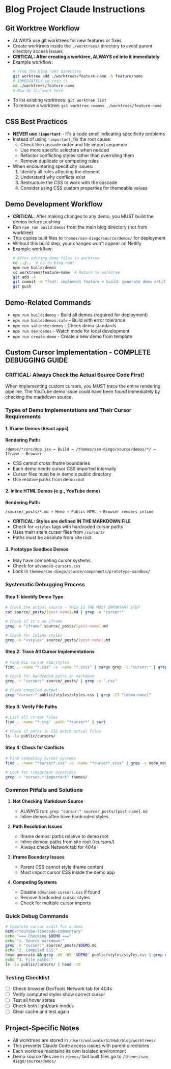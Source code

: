 # Blog Project Claude Instructions

## Git Worktree Workflow
- ALWAYS use git worktrees for new features or fixes
- Create worktrees inside the `./worktrees/` directory to avoid parent directory access issues
- **CRITICAL: After creating a worktree, ALWAYS cd into it immediately**
- Example workflow:
  ```bash
  # From the blog root directory
  git worktree add ./worktrees/feature-name -b feature/name
  # IMMEDIATELY cd into it
  cd ./worktrees/feature-name
  # Now do all work here
  ```
- To list existing worktrees: `git worktree list`
- To remove a worktree: `git worktree remove ./worktrees/feature-name`

## CSS Best Practices
- **NEVER use `!important`** - it's a code smell indicating specificity problems
- Instead of using `!important`, fix the root cause:
  - Check the cascade order and file import sequence
  - Use more specific selectors when needed
  - Refactor conflicting styles rather than overriding them
  - Remove duplicate or competing rules
- When encountering specificity issues:
  1. Identify all rules affecting the element
  2. Understand why conflicts exist
  3. Restructure the CSS to work with the cascade
  4. Consider using CSS custom properties for themeable values

## Demo Development Workflow
- **CRITICAL**: After making changes to any demo, you MUST build the demos before pushing
- Run `npm run build:demos` from the main blog directory (not from worktree)
- This copies built files to `themes/san-diego/source/demos/` for deployment
- Without this build step, your changes won't appear on Netlify
- Example workflow:
  ```bash
  # After editing demo files in worktree
  cd ../..  # Go to blog root
  npm run build:demos
  cd worktrees/feature-name  # Return to worktree
  git add -A
  git commit -m "feat: implement feature + build: generate demo artifacts"
  git push
  ```

## Demo-Related Commands
- `npm run build:demos` - Build all demos (required for deployment)
- `npm run build:demos:safe` - Build with error tolerance
- `npm run validate:demos` - Check demo standards
- `npm run dev:demos` - Watch mode for local development
- `npm run create:demo` - Create a new demo from template

## Custom Cursor Implementation - COMPLETE DEBUGGING GUIDE

### CRITICAL: Always Check the Actual Source Code First!
When implementing custom cursors, you MUST trace the entire rendering pipeline. The YouTube demo issue could have been found immediately by checking the markdown source.

### Types of Demo Implementations and Their Cursor Requirements

#### 1. Iframe Demos (React apps)
**Rendering Path:**
```
/demos/*/src/App.jsx → Build → /themes/san-diego/source/demos/*/ → Iframe → Browser
```
- CSS cannot cross iframe boundaries
- Each demo needs cursor CSS imported internally
- Cursor files must be in demo's public directory
- Use relative paths from demo root

#### 2. Inline HTML Demos (e.g., YouTube demo)
**Rendering Path:**
```
/source/_posts/*.md → Hexo → Public HTML → Browser renders inline
```
- **CRITICAL: Styles are defined IN THE MARKDOWN FILE**
- Check for `<style>` tags with hardcoded cursor paths
- Uses main site's cursor files from `/cursors/`
- Paths must be absolute from site root

#### 3. Prototype Sandbox Demos
- May have competing cursor systems
- Check for `advanced-cursors.css`
- Look in `themes/san-diego/source/components/prototype-sandbox/`

### Systematic Debugging Process

#### Step 1: Identify Demo Type
```bash
# Check the actual source - THIS IS THE MOST IMPORTANT STEP
cat source/_posts/[post-name].md | grep -n "cursor:"

# Check if it's an iframe
grep -n "iframe" source/_posts/[post-name].md

# Check for inline styles
grep -n "<style>" source/_posts/[post-name].md
```

#### Step 2: Trace All Cursor Implementations
```bash
# Find ALL cursor CSS/styles
find . -name "*.css" -o -name "*.scss" | xargs grep -l "cursor:" | grep -v node_modules

# Check for hardcoded paths in markdown
grep -r "cursor:" source/_posts/ | grep -v ".css"

# Check compiled output
grep "cursor:" public/styles/styles.css | grep -C3 "[demo-name]"
```

#### Step 3: Verify File Paths
```bash
# List all cursor files
find . -name "*.svg" -path "*cursor*" | sort

# Check if paths in CSS match actual files
ls -la public/cursors/
```

#### Step 4: Check for Conflicts
```bash
# Find competing cursor systems
find . -name "*cursor*.css" -o -name "*cursor*.scss" | grep -v node_modules

# Look for !important overrides
grep -r "cursor.*!important" themes/
```

### Common Pitfalls and Solutions

1. **Not Checking Markdown Source**
   - ALWAYS run: `grep "cursor:" source/_posts/[post-name].md`
   - Inline demos often have hardcoded styles

2. **Path Resolution Issues**
   - Iframe demos: paths relative to demo root
   - Inline demos: paths from site root (/cursors/)
   - Always check Network tab for 404s

3. **Iframe Boundary Issues**
   - Parent CSS cannot style iframe content
   - Must import cursor CSS inside the demo app

4. **Competing Systems**
   - Disable `advanced-cursors.css` if found
   - Remove hardcoded cursor styles
   - Check for multiple cursor imports

### Quick Debug Commands
```bash
# Complete cursor audit for a demo
DEMO="YouTube-Timecode-Commentary"
echo "=== Checking $DEMO ==="
echo "1. Source markdown:"
grep -n "cursor:" source/_posts/$DEMO.md
echo "2. Compiled CSS:"
hexo generate && grep -A5 -B5 "$DEMO" public/styles/styles.css | grep cursor
echo "3. File paths:"
ls -la public/cursors/ | head -10
```

### Testing Checklist
- [ ] Check browser DevTools Network tab for 404s
- [ ] Verify computed styles show correct cursor
- [ ] Test all hover states
- [ ] Check both light/dark modes
- [ ] Clear cache and test again

## Project-Specific Notes
- All worktrees are stored in `/Users/waliwalu/GitHub/blog/worktrees/`
- This prevents Claude Code access issues with parent directories
- Each worktree maintains its own isolated environment
- Demo source files are in `/demos/` but built files go to `/themes/san-diego/source/demos/`